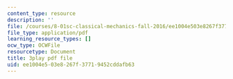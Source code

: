 ```yaml
---
content_type: resource
description: ''
file: /courses/8-01sc-classical-mechanics-fall-2016/ee1004e503e8267f37719452cddafb63_MoRip5VVdkI.pdf
file_type: application/pdf
learning_resource_types: []
ocw_type: OCWFile
resourcetype: Document
title: 3play pdf file
uid: ee1004e5-03e8-267f-3771-9452cddafb63
---
```

